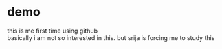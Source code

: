 # demo
this is me first time using github
<br>
basically i am not so interested in this.
but srija is forcing me to study this
